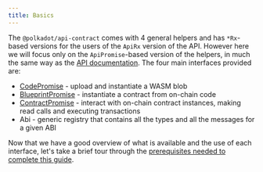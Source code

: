 ```yaml
---
title: Basics
---
```


The `@polkadot/api-contract` comes with 4 general helpers and has `*Rx`-based versions for the users of the `ApiRx` version of the API. However here we will focus only on the `ApiPromise`-based version of the helpers, in much the same way as the [API documentation](../../api/intro.md). 
The four main interfaces provided are:

- [CodePromise](code.md) - upload and instantiate a WASM blob
- [BlueprintPromise](blueprint.md) - instantiate a contract from on-chain code
- [ContractPromise](contract.read.md) -  interact with on-chain contract instances, making read calls and executing transactions 
- Abi - generic registry that contains all the types and all the messages for a given ABI

Now that we have a good overview of what is available and the use of each interface, let's take a brief tour through the [prerequisites needed to complete this guide](prerequisites.md).